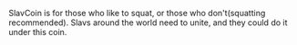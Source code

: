 SlavCoin is for those who like to squat, or those who don't(squatting recommended). Slavs around the world need to unite, and they could do it under this coin.
